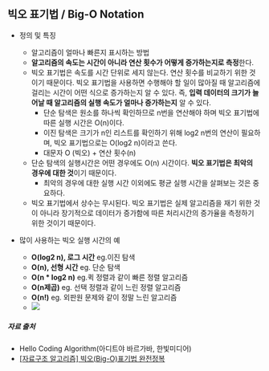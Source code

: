 ## 빅오 표기법 / Big-O Notation
 - 정의 및 특징
   - 알고리즘이 얼마나 빠른지 표시하는 방법 
   - **알고리즘의 속도는 시간이 아니라 연산 횟수가 어떻게 증가하는지로 측정**한다.
   - 빅오 표기법은 속도를 시간 단위로 세지 않는다. 연산 횟수를 비교하기 위한 것이기 때문이다. 빅오 표기법을 사용하면 수행해야 할 일이 많아질 때 알고리즘에 걸리는 시간이 어떤 식으로 증가하는지 알 수 있다. 즉, **입력 데이터의 크기가 늘어날 때 알고리즘의 실행 속도가 얼마나 증가하는지** 알 수 있다.
     - 단순 탐색은 원소를 하나씩 확인하므로 n번을 연산해야 하며 빅오 표기법에 따른 실행 시간은 O(n)이다. 
     - 이진 탐색은 크기가 n인 리스트를 확인하기 위해 log2 n번의 연산이 필요하며, 빅오 표기법으로는 O(log2 n)이라고 쓴다. 
     - 대문자 O (빅오) + 연산 횟수(n)
   - 단순 탐색의 실행시간은 어떤 경우에도 O(n) 시간이다. **빅오 표기법은 최악의 경우에 대한 것**이기 때문이다.
     - 최악의 경우에 대한 실행 시간 이외에도 평균 실행 시간을 살펴보는 것은 중요하다. 
   - 빅오 표기법에서 상수는 무시된다. 빅오 표기법은 실제 알고리즘을 재기 위한 것이 아니라 장기적으로 데이터가 증가함에 따른 처리시간의 증가율을 측정하기 위한 것이기 때문이다.  
 
 - 많이 사용하는 빅오 실행 시간의 예
   - **O(log2 n), 로그 시간** eg.이진 탐색
   - **O(n), 선형 시간** eg. 단순 탐색
   - **O(n * log2 n)** eg.퀵 정렬과 같이 빠른 정렬 알고리즘
   - **O(n제곱)** eg. 선택 정렬과 같이 느린 정렬 알고리즘 
   - **O(n!)** eg. 외판원 문제와 같이 정말 느린 알고리즘 
   - ![](http://i.imgur.com/EPdDmwQ.jpg)
   
 ##### 자료 출처
 - Hello Coding Algorithm(아디트야 바르가바, 한빛미디어)
 - [[자료구조 알고리즘] 빅오(Big-O)표기법 완전정복](https://www.youtube.com/watch?v=6Iq5iMCVsXA)
